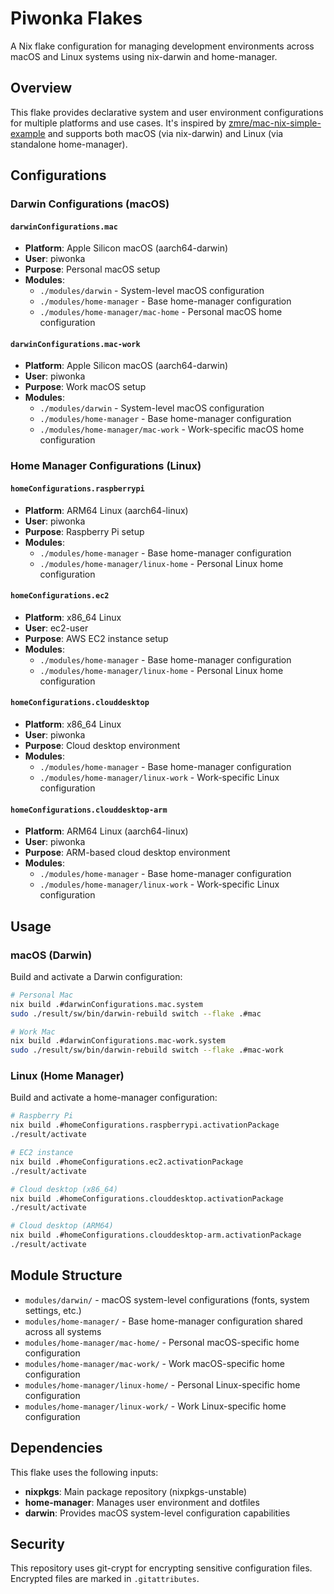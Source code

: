 # Piwonka Flakes

A Nix flake configuration for managing development environments across macOS and Linux systems using nix-darwin and home-manager.

## Overview

This flake provides declarative system and user environment configurations for multiple platforms and use cases. It's inspired by [zmre/mac-nix-simple-example](https://github.com/zmre/mac-nix-simple-example) and supports both macOS (via nix-darwin) and Linux (via standalone home-manager).

## Configurations

### Darwin Configurations (macOS)

#### `darwinConfigurations.mac`
- **Platform**: Apple Silicon macOS (aarch64-darwin)
- **User**: piwonka
- **Purpose**: Personal macOS setup
- **Modules**: 
  - `./modules/darwin` - System-level macOS configuration
  - `./modules/home-manager` - Base home-manager configuration
  - `./modules/home-manager/mac-home` - Personal macOS home configuration

#### `darwinConfigurations.mac-work`
- **Platform**: Apple Silicon macOS (aarch64-darwin)
- **User**: piwonka
- **Purpose**: Work macOS setup
- **Modules**:
  - `./modules/darwin` - System-level macOS configuration
  - `./modules/home-manager` - Base home-manager configuration
  - `./modules/home-manager/mac-work` - Work-specific macOS home configuration

### Home Manager Configurations (Linux)

#### `homeConfigurations.raspberrypi`
- **Platform**: ARM64 Linux (aarch64-linux)
- **User**: piwonka
- **Purpose**: Raspberry Pi setup
- **Modules**:
  - `./modules/home-manager` - Base home-manager configuration
  - `./modules/home-manager/linux-home` - Personal Linux home configuration

#### `homeConfigurations.ec2`
- **Platform**: x86_64 Linux
- **User**: ec2-user
- **Purpose**: AWS EC2 instance setup
- **Modules**:
  - `./modules/home-manager` - Base home-manager configuration
  - `./modules/home-manager/linux-home` - Personal Linux home configuration

#### `homeConfigurations.clouddesktop`
- **Platform**: x86_64 Linux
- **User**: piwonka
- **Purpose**: Cloud desktop environment
- **Modules**:
  - `./modules/home-manager` - Base home-manager configuration
  - `./modules/home-manager/linux-work` - Work-specific Linux configuration

#### `homeConfigurations.clouddesktop-arm`
- **Platform**: ARM64 Linux (aarch64-linux)
- **User**: piwonka
- **Purpose**: ARM-based cloud desktop environment
- **Modules**:
  - `./modules/home-manager` - Base home-manager configuration
  - `./modules/home-manager/linux-work` - Work-specific Linux configuration

## Usage

### macOS (Darwin)

Build and activate a Darwin configuration:
```bash
# Personal Mac
nix build .#darwinConfigurations.mac.system
sudo ./result/sw/bin/darwin-rebuild switch --flake .#mac

# Work Mac
nix build .#darwinConfigurations.mac-work.system
sudo ./result/sw/bin/darwin-rebuild switch --flake .#mac-work
```

### Linux (Home Manager)

Build and activate a home-manager configuration:
```bash
# Raspberry Pi
nix build .#homeConfigurations.raspberrypi.activationPackage
./result/activate

# EC2 instance
nix build .#homeConfigurations.ec2.activationPackage
./result/activate

# Cloud desktop (x86_64)
nix build .#homeConfigurations.clouddesktop.activationPackage
./result/activate

# Cloud desktop (ARM64)
nix build .#homeConfigurations.clouddesktop-arm.activationPackage
./result/activate
```

## Module Structure

- `modules/darwin/` - macOS system-level configurations (fonts, system settings, etc.)
- `modules/home-manager/` - Base home-manager configuration shared across all systems
- `modules/home-manager/mac-home/` - Personal macOS-specific home configuration
- `modules/home-manager/mac-work/` - Work macOS-specific home configuration
- `modules/home-manager/linux-home/` - Personal Linux-specific home configuration
- `modules/home-manager/linux-work/` - Work Linux-specific home configuration

## Dependencies

This flake uses the following inputs:
- **nixpkgs**: Main package repository (nixpkgs-unstable)
- **home-manager**: Manages user environment and dotfiles
- **darwin**: Provides macOS system-level configuration capabilities

## Security

This repository uses git-crypt for encrypting sensitive configuration files. Encrypted files are marked in `.gitattributes`.
